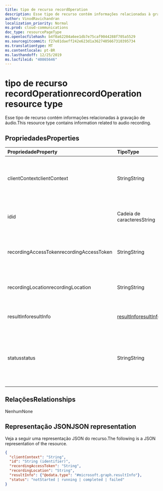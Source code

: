 ```yaml
---
title: tipo de recurso recordOperation
description: Esse tipo de recurso contém informações relacionadas à gravação de áudio.
author: VinodRavichandran
localization_priority: Normal
ms.prod: cloud-communications
doc_type: resourcePageType
ms.openlocfilehash: b4f0a62204a6ee1db7e75caf9044288f705a5529
ms.sourcegitcommit: f27e81daeff242e623d1a3627405667310395734
ms.translationtype: MT
ms.contentlocale: pt-BR
ms.lasthandoff: 12/25/2019
ms.locfileid: "40865646"
---
```

# <a name="recordoperation-resource-type"></a><span data-ttu-id="0ddec-103">tipo de recurso recordOperation</span><span class="sxs-lookup"><span data-stu-id="0ddec-103">recordOperation resource type</span></span>

<span data-ttu-id="0ddec-104">Esse tipo de recurso contém informações relacionadas à gravação de áudio.</span><span class="sxs-lookup"><span data-stu-id="0ddec-104">This resource type contains information related to audio recording.</span></span>

## <a name="properties"></a><span data-ttu-id="0ddec-105">Propriedades</span><span class="sxs-lookup"><span data-stu-id="0ddec-105">Properties</span></span>

| <span data-ttu-id="0ddec-106">Propriedade</span><span class="sxs-lookup"><span data-stu-id="0ddec-106">Property</span></span>                       | <span data-ttu-id="0ddec-107">Tipo</span><span class="sxs-lookup"><span data-stu-id="0ddec-107">Type</span></span>                        | <span data-ttu-id="0ddec-108">Descrição</span><span class="sxs-lookup"><span data-stu-id="0ddec-108">Description</span></span>                                                                                                                                       |
| :----------------------------- | :---------------------------| :-------------------------------------------------------------------------------------------------------------------------------------------------|
| <span data-ttu-id="0ddec-109">clientContext</span><span class="sxs-lookup"><span data-stu-id="0ddec-109">clientContext</span></span>                  | <span data-ttu-id="0ddec-110">String</span><span class="sxs-lookup"><span data-stu-id="0ddec-110">String</span></span>                      | <span data-ttu-id="0ddec-111">Cadeia de caracteres de contexto de cliente exclusivo.</span><span class="sxs-lookup"><span data-stu-id="0ddec-111">Unique Client Context string.</span></span> <span data-ttu-id="0ddec-112">O limite máximo é de 256 caracteres.</span><span class="sxs-lookup"><span data-stu-id="0ddec-112">Max limit is 256 chars.</span></span>                                                                                                                               |
| <span data-ttu-id="0ddec-113">id</span><span class="sxs-lookup"><span data-stu-id="0ddec-113">id</span></span>                             | <span data-ttu-id="0ddec-114">Cadeia de caracteres</span><span class="sxs-lookup"><span data-stu-id="0ddec-114">String</span></span>                      | <span data-ttu-id="0ddec-115">A ID da operação do servidor. Somente leitura.</span><span class="sxs-lookup"><span data-stu-id="0ddec-115">The server operation id. Read-only.</span></span>                                                                                              |
| <span data-ttu-id="0ddec-116">recordingAccessToken</span><span class="sxs-lookup"><span data-stu-id="0ddec-116">recordingAccessToken</span></span>           | <span data-ttu-id="0ddec-117">String</span><span class="sxs-lookup"><span data-stu-id="0ddec-117">String</span></span>                      | <span data-ttu-id="0ddec-118">O token de acesso necessário para recuperar a gravação.</span><span class="sxs-lookup"><span data-stu-id="0ddec-118">The access token required to retrieve the recording.</span></span>                                                                                              |
| <span data-ttu-id="0ddec-119">recordingLocation</span><span class="sxs-lookup"><span data-stu-id="0ddec-119">recordingLocation</span></span>              | <span data-ttu-id="0ddec-120">String</span><span class="sxs-lookup"><span data-stu-id="0ddec-120">String</span></span>                      | <span data-ttu-id="0ddec-121">O local onde a gravação está localizada.</span><span class="sxs-lookup"><span data-stu-id="0ddec-121">The location where the recording is located.</span></span>                                                                                                      |
| <span data-ttu-id="0ddec-122">resultInfo</span><span class="sxs-lookup"><span data-stu-id="0ddec-122">resultInfo</span></span>                     | [<span data-ttu-id="0ddec-123">resultInfo</span><span class="sxs-lookup"><span data-stu-id="0ddec-123">resultInfo</span></span>](resultinfo.md) | <span data-ttu-id="0ddec-124">As informações de resultado.</span><span class="sxs-lookup"><span data-stu-id="0ddec-124">The result information.</span></span>  <span data-ttu-id="0ddec-125">Somente leitura.</span><span class="sxs-lookup"><span data-stu-id="0ddec-125">Read-only.</span></span>                                                                                              |
| <span data-ttu-id="0ddec-126">status</span><span class="sxs-lookup"><span data-stu-id="0ddec-126">status</span></span>                         | <span data-ttu-id="0ddec-127">String</span><span class="sxs-lookup"><span data-stu-id="0ddec-127">String</span></span>                      | <span data-ttu-id="0ddec-128">Os valores possíveis são: `notStarted`, `running`, `completed`, `failed`.</span><span class="sxs-lookup"><span data-stu-id="0ddec-128">Possible values are: `notStarted`, `running`, `completed`, `failed`.</span></span> <span data-ttu-id="0ddec-129">Somente leitura.</span><span class="sxs-lookup"><span data-stu-id="0ddec-129">Read-only.</span></span>                                                |

## <a name="relationships"></a><span data-ttu-id="0ddec-130">Relações</span><span class="sxs-lookup"><span data-stu-id="0ddec-130">Relationships</span></span>
<span data-ttu-id="0ddec-131">Nenhum</span><span class="sxs-lookup"><span data-stu-id="0ddec-131">None</span></span>

## <a name="json-representation"></a><span data-ttu-id="0ddec-132">Representação JSON</span><span class="sxs-lookup"><span data-stu-id="0ddec-132">JSON representation</span></span>

<span data-ttu-id="0ddec-133">Veja a seguir uma representação JSON do recurso.</span><span class="sxs-lookup"><span data-stu-id="0ddec-133">The following is a JSON representation of the resource.</span></span>

<!-- {
  "blockType": "resource",
  "optionalProperties": [

  ],
  "@odata.type": "microsoft.graph.recordOperation"
}-->
```json
{
  "clientContext": "String",
  "id": "String (identifier)",
  "recordingAccessToken": "String",
  "recordingLocation": "String",
  "resultInfo": {"@odata.type": "#microsoft.graph.resultInfo"},
  "status": "notStarted | running | completed | failed"
}
```

<!-- uuid: 8fcb5dbc-d5aa-4681-8e31-b001d5168d79
2015-10-25 14:57:30 UTC -->
<!--
{
  "type": "#page.annotation",
  "description": "recordOperation resource",
  "keywords": "",
  "section": "documentation",
  "tocPath": "",
  "suppressions": []
}
-->
